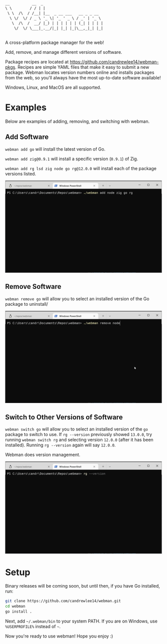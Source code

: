```
__          __  _
\ \        / / | |
 \ \  /\  / /__| |__  _ __ ___   __ _ _ __
  \ \/  \/ / _ \ '_ \| '_ ' _ \ / _' | '_ \
   \  /\  /  __/ |_) | | | | | | (_| | | | |
    \/  \/ \___|_.__/|_| |_| |_|\__,_|_| |_|
    
```

A cross-platform package manager for the web!

Add, remove, and manage different versions of software.

Package recipes are located at https://github.com/candrewlee14/webman-pkgs.
Recipes are simple YAML files that make it easy to submit a new package.
Webman locates version numbers online and installs packages from the web, so you'll always have the most up-to-date software available!

Windows, Linux, and MacOS are all supported.

# Examples

Below are examples of adding, removing, and switching with webman.

## Add Software

`webman add go` will install the latest version of Go.

`webman add zig@0.9.1` will install a specific version (`0.9.1`) of Zig.

`webman add rg lsd zig node go rg@12.0.0` will install each of the package versions listed.

<img alt="webman add example" src="/assets/addNodeZigGoRg.gif" width=600/>

## Remove Software

`webman remove go` will allow you to select an installed version of the Go package to uninstall/

<img alt="webman remove example" src="/assets/removeNode.gif" width=600/>

## Switch to Other Versions of Software

`webman switch go` will allow you to select an installed version of the `go` package to switch to use.
If `rg --version` previously showed `13.0.0`, try running `webman switch rg` and selecting version `12.0.0` (after it has been installed).
Running `rg --version` again will say `12.0.0`. 

Webman does version management.

<img alt="webman switch example" src="/assets/switchRg.gif" width=600/>

# Setup

Binary releases will be coming soon, but until then, if you have Go installed, run:

```bash
git clone https://github.com/candrewlee14/webman.git
cd webman
go install .
```

Next, add `~/.webman/bin` to your system PATH. 
If you are on Windows, use `%USERPROFILE%` instead of `~`. 

Now you're ready to use webman! Hope you enjoy :)
